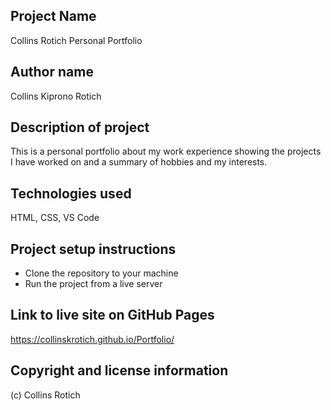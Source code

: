 ## Project Name
 Collins Rotich Personal Portfolio

## Author name
 Collins Kiprono Rotich

## Description of project
This is a personal portfolio about my work experience showing the projects I have worked on and a summary of hobbies and my interests.

## Technologies used
HTML, CSS, VS Code

## Project setup instructions
- Clone the repository to your machine
- Run the project from a live server

## Link to live site on GitHub Pages
https://collinskrotich.github.io/Portfolio/

## Copyright and license information
(c) Collins Rotich